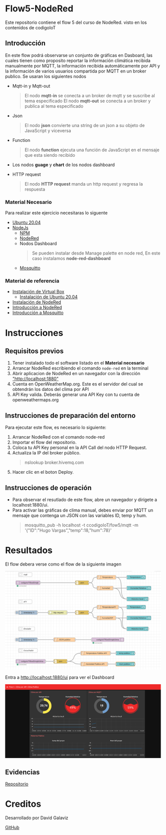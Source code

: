 # Flow5-NodeRed
Este repositorio contiene el flow 5 del curso de NodeRed. visto en los contenidos de codigoIoT

## Introducción

En este flow podrá observarse un conjunto de gráficas en Dasboard, las cuales tienen como proposito reportar la información climática recibida manualmente por MQTT, la información recibida automáticamente por API y la información de varios usuarios compartida por MQTT en un broker publico. Se usaran los siguientes nodos

- Mqtt-in y Mqtt-out

   > El nodo **mqtt-in** se conecta a un broker de mqtt y se suscribe al tema especificado
   > El nodo **mqtt-out** se conecta a un broker y publica al tema especificado
- Json

   > El nodo **json** convierte una string de un json a su objeto de JavaScript y viceversa
- Function
 
   > El nodo **function** ejecuta una función de JavaScript en el mensaje que esta siendo recibido 
- Los nodos **guage** y **chart** de los nodos dashboard
- HTTP request

   > El nodo **HTTP request** manda un http request y regresa la respuesta

### Material Necesario

Para realizar este ejercicio necesitaras lo siguente

- [Ubuntu 20.04](https://ubuntu.com/download/desktop)
- [NodeJs](https://nodejs.org/en/)
  - [NPM](https://www.npmjs.com/)
  - [NodeRed](https://nodered.org/)
  - Nodos Dashboard
      > Se pueden instalar desde Manage palette en node red, En este caso instalamos **node-red-dashboard**
  - [Mosquitto](https://mosquitto.org/)

### Material de referencia

- [Instalación de Virtual Box](https://edu.codigoiot.com/course/view.php?id=810)
  - [Instalación de Ubuntu 20.04](https://edu.codigoiot.com/course/view.php?id=812)
- [Instalación de NodeRed](https://edu.codigoiot.com/course/view.php?id=817)
- [Introducción a NodeRed](https://edu.codigoiot.com/course/view.php?id=278)
- [Introducción a Mosquitto](https://edu.codigoiot.com/course/view.php?id=851)

# Instrucciones

## Requisitos previos

1. Tener instalado todo el software listado en el **Material necesario**
2. Arrancar NodeRed escribiendo el comando `node-red` en la terminal
3. Abrir aplicacion de NodeRed en un navegador con la dirección ["http://localhost:1880"](http://localhost:1880/#flow/d0319225ca32761b)
4. Cuenta en OpenWeatherMap.org. Este es el servidor del cual se obtendrán los datos del clima por API
5. API Key valida. Deberás generar una API Key con tu cuenta de openweathermaps.org

## Instrucciones de preparación del entorno

Para ejecutar este flow, es necesario lo siguiente:

1. Arrancar NodeRed con el comando node-red
2. Importar el flow del repositorio.
3. Coloca tu API Key personal en la API Call del nodo HTTP Request.
4. Actualiza la IP del broker público.
   > nslookup broker.hivemq.com
5. Hacer clic en el boton Deploy.

## Instrucciones de operación

- Para observar el resutlado de este flow, abre un navegador y dirígete a localhost:1880/ui.
- Para activar las gráficas de clima manual, debes enviar por MQTT un mensaje que contenga un JSON con las variables ID, temp y hum.
   > mosquitto_pub -h localhost -t ccodigoIoT/fow5/mqtt -m '{"ID":"Hugo Vargas","temp":18,"hum":78}'

# Resultados 

El flow debera verse como el flow de la siguiente imagen

![resultados del flow](https://github.com/davidGalaviz/Flow5-NodeRed/blob/main/flow5%20nodos.png)

Entra a [http://localhost:1880/ui](http://localhost:1880/ui/#!/0?socketid=OGWdowKrOPcSz4pfAAAD) para ver el Dashboard

![resultados en el Dashboard](https://github.com/davidGalaviz/Flow5-NodeRed/blob/main/flow5climaPublico.png)

## Evidencias

[Repositorio](https://github.com/davidGalaviz/flow4-NodeRed)

# Creditos

Desarrollado por David Galaviz

[GitHub](https://github.com/davidGalaviz)

